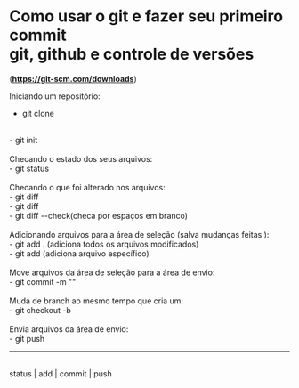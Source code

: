 # Como usar o git e fazer seu primeiro commit <br> git, github e controle de versões
(**https://git-scm.com/downloads**)
<br>

Iniciando um repositório:
<br>
- git clone
<br>
- git init
<br><br>
Checando o estado dos seus arquivos:
<br>
- git status
<br><br>
Checando o que foi alterado nos arquivos:
<br>
- git diff
<br>
- git diff <arquivo>
<br>
- git diff --check(checa por espaços em branco)
<br><br>
Adicionando arquivos para a área de seleção (salva mudanças feitas ):
<br>
- git add . (adiciona todos os arquivos modificados)
<br>
- git add <arquivo> (adiciona arquivo específico)
<br><br>
Move arquivos da área de seleção para a área de envio:
<br>
- git commit -m "<mensagem>"
<br><br>
Muda de branch ao mesmo tempo que cria um:
<br>
- git checkout -b <nome-do-branch>
<br><br>
Envia arquivos da área de envio:
<br>
- git push
<br><hr>
 <br> status | add | commit | push

